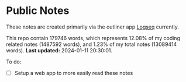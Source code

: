 # Public Notes

These notes are created primarily via the outliner app [Logseq](https://github.com/logseq/logseq) currently.

This repo contain 179746 words, which represents 12.08% of my coding related notes (1487592 words), and 1.23% of my total notes (13089414 words). **Last updated:** 2024-01-11 20:30:01. 

To do:

- [ ] Setup a web app to more easily read these notes
